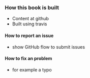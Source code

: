 ### How this book is built

- Content at github
- Built using travis


#### How to report an issue

- show GitHub flow to submit issues

#### How to fix an problem

- for example a typo
